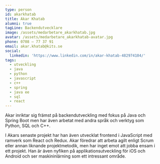 ```yaml
---
type: person
id: akarkhatab
title: Akar Khatab
alumni: true
tagLine: Backendutvecklare
image: /assets/medarbetare_akarkhatab.jpg
avatar: /assets/medarbetare_akarkhatab-avatar.jpg
phone: 0708 – 77 37 91
email: akar.khatab@kits.se
social:
  linkedin: 'https://www.linkedin.com/in/akar-khatab-482974104/'
tags:
  - utveckling
  - java
  - python
  - javascript
  - c++
  - spring
  - java ee
  - sql
  - react
---
```


Akar inriktar sig främst på backendutveckling med fokus på Java och Spring Boot men har även arbetat med andra språk och verktyg som Python, SQL och C++.

I Akars senaste projekt har han även utvecklat frontend i JavaScript med ramverk som React och Redux. Akar föredrar att arbeta agilt enligt Scrum eller annan liknande projektmetodik, men har inget emot att jobba ensam i ett projekt. Han är även nyfiken på applikationsutveckling för iOS och Android och ser maskininlärning som ett intressant område.
